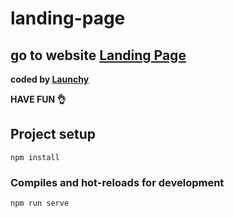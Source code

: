 # landing-page

## go to website [Landing Page](https://landing-page-zeta-peach.vercel.app/)

<b>coded by [Launchy](https://linklaunchy.vercel.app/launchy)</b>

**HAVE FUN 👌**

## Project setup

```
npm install
```

### Compiles and hot-reloads for development

```
npm run serve
```
